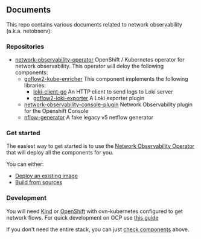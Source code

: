 ## Documents
This repo contains various documents related to network observability (a.k.a. netobserv):

### Repositories
* [network-observability-operator](https://github.com/netobserv/network-observability-operator)
    OpenShift / Kubernetes operator for network observability.
    This operator will deloy the following components:
    * [goflow2-kube-enricher](https://github.com/netobserv/goflow2-kube-enricher)
        This component implements the following libraries:
        * [loki-client-go](https://github.com/netobserv/loki-client-go)
        An HTTP client to send logs to Loki server
        * [goflow2-loki-exporter](https://github.com/netobserv/goflow2-loki-exporter)
        A Loki exporter plugin
    * [network-observability-console-plugin](https://github.com/netobserv/network-observability-console-plugin)
    Network Observability plugin for the Openshift Console
    * [nflow-generator](https://github.com/netobserv/nflow-generator)
    A fake legacy v5 netflow generator

### Get started
The easiest way to get started is to use the [Network Observability Operator](https://github.com/netobserv/network-observability-operator) that will deploy all the components for you.

You can either:
- [Deploy an existing image](https://github.com/netobserv/network-observability-operator#deploy-an-existing-image)
- [Build from sources](https://github.com/netobserv/network-observability-operator#build--push--deploy)

### Development

You will need [Kind](./kind.md) or [OpenShift](./openshift.md) with ovn-kubernetes configured to get network flows.
For quick development on OCP use [this guide](./noo_dev_ocp.md)

If you don't need the entire stack, you can just [check components](#repositories) above.
